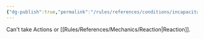 ```yaml
---
{"dg-publish":true,"permalink":"/rules/references/conditions/incapacitated/"}
---
```


Can't take Actions or [[Rules/References/Mechanics/Reaction\|Reaction]].
